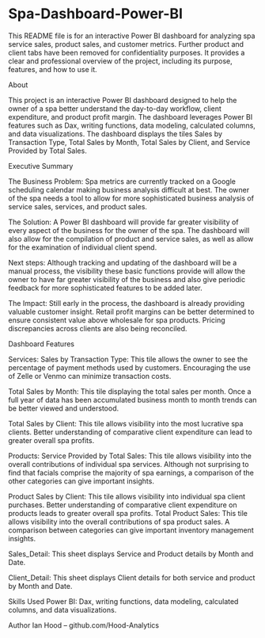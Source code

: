# Spa-Dashboard-Power-BI

This README file is for an interactive Power BI dashboard for analyzing spa service sales, product sales, and customer metrics. Further product and client tabs have been removed for confidentiality purposes. It provides a clear and professional overview of the project, including its purpose, features, and how to use it.

About

This project is an interactive Power BI dashboard designed to help the owner of a spa better understand the day-to-day workflow, client expenditure, and product profit margin. The dashboard leverages Power BI features such as Dax, writing functions, data modeling, calculated columns, and data visualizations. The dashboard displays the tiles Sales by Transaction Type, Total Sales by Month, Total Sales by Client, and Service Provided by Total Sales.

Executive Summary 

The Business Problem: Spa metrics are currently tracked on a Google scheduling calendar making business analysis difficult at best. The owner of the spa needs a tool to allow for more sophisticated business analysis of service sales, services, and product sales.

The Solution: A Power BI dashboard will provide far greater visibility of every aspect of the business for the owner of the spa. The dashboard will also allow for the compilation of product and service sales, as well as allow for the examination of individual client spend.

Next steps: Although tracking and updating of the dashboard will be a manual process, the visibility these basic functions provide will allow the owner to have far greater visibility of the business and also give periodic feedback for more sophisticated features to be added later.

The Impact: Still early in the process, the dashboard is already providing valuable customer insight. Retail profit margins can be better determined to ensure consistent value above wholesale for spa products. Pricing discrepancies across clients are also being reconciled.

Dashboard Features

Services:
Sales by Transaction Type: This tile allows the owner to see the percentage of payment methods used by customers. Encouraging the use of Zelle or Venmo can minimize transaction costs.

Total Sales by Month: This tile displaying the total sales per month. Once a full year of data has been accumulated business month to month trends can be better viewed and understood.

Total Sales by Client: This tile allows visibility into the most lucrative spa clients. Better understanding of comparative client expenditure can lead to greater overall spa profits.

Products:
Service Provided by Total Sales: This tile allows visibility into the overall contributions of individual spa services. Although not surprising to find that facials comprise the majority of spa earnings, a comparison of the other categories can give important insights.

Product Sales by Client: This tile allows visibility into individual spa client purchases. Better understanding of comparative client expenditure on products leads to greater overall spa profits.
Total Product Sales: This tile allows visibility into the overall contributions of spa product sales. A comparison between categories can give important inventory management insights.

Sales_Detail: 
This sheet displays Service and Product details by Month and Date.

Client_Detail: 
This sheet displays Client details for both service and product by Month and Date.

Skills Used
Power BI: Dax, writing functions, data modeling, calculated columns, and data visualizations.

Author
Ian Hood – github.com/Hood-Analytics
